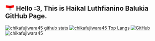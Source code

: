 <h2><img src="https://raw.githubusercontent.com/mpurnomoadji/GameTebakAku-master/master/website/img/animasi-bergerak-bendera-indonesia-0013.gif" width="30px"> Hello :3, This is Haikal Luthfianino Balukia GitHub Page.</h2>

[![chikafujiwara45 github stats](https://github-readme-stats.vercel.app/api?username=chikafujiwara45&count_private=true&show_icons=true)](https://github.com/chikafujiwara45)
[![chikafujiwara45 Top Langs](https://github-readme-stats.vercel.app/api/top-langs/?username=chikafujiwara45&layout=compact)](https://github.com/chikafujiwara45)
[![GitHub](https://img.shields.io/badge/dynamic/json?logo=github&label=GitHub+Followers&labelColor=282c34&color=181717&query=%24.data.totalSubs&url=https%3A%2F%2Fapi.spencerwoo.com%2Fsubstats%2F%3Fsource%3Dgithub%26queryKey%3Dnicklas373&longCache=true)](https://github.com/chikafujiwara45)
<img src="https://komarev.com/ghpvc/?username=chikafujiwara45&style=flat-square" alt="chikafujiwara45" /><br>
